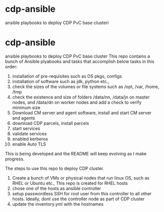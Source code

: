 # cdp-ansible
ansible playbooks to deploy CDP PvC base clusteri

# cdp-ansible
ansible playbooks to deploy CDP PvC base cluster
This repo contains a bunch of Ansible plyabooks and tasks that accomplish below tasks in this order:
1. installation of pre-requisites such as OS pkgs, configs
2. installation of software such as jdk, python etc.,
3. check the sizes of the volumes or file systems such as /opt, /var, /home, /tmp
4. check the existence and size of folders /data/nn, /data/jn on master nodes, and /data/dn on worker nodes and add a check to verify minimum size
5. Download CM server and agent software, install and start CM server and agents
6. download CDP parcels, install parcels
7. start services
8. validate services
9. enabled kerberos
10. enable Auto TLS

This is being developed and the README will keep evolving as I make progress.

The steps to use this repo to deploy CDP cluster.

1. Create a bunch of VMs or physical nodes that run linux OS, such as RHEL or Ubuntu etc., This repo is created for RHEL hosts
2. chose one of the hosts as ansible controller
3. setup passwordless SSH for root user from this controller to all other hosts. Ideally, dont use the controller node as part of CDP cluster
4. update the inventory.yml with the hostnames

